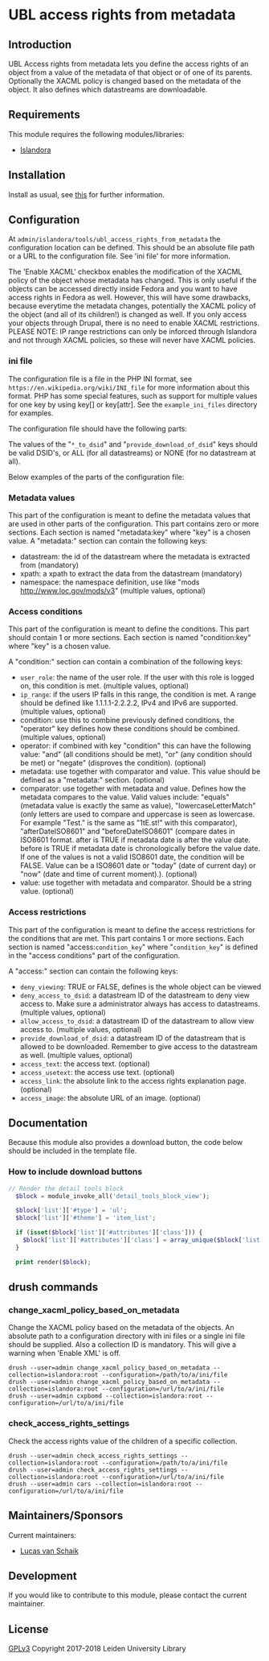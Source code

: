 # UBL access rights from metadata

## Introduction

UBL Access rights from metadata lets you define the access rights of an object from a value of the metadata of that object or of one of its parents.
Optionally the XACML policy is changed based on the metadata of the object.
It also defines which datastreams are downloadable.

## Requirements

This module requires the following modules/libraries:

* [Islandora](https://github.com/islandora/islandora)

## Installation
 
Install as usual, see [this](https://drupal.org/documentation/install/modules-themes/modules-7) for further information.

## Configuration

At `admin/islandora/tools/ubl_access_rights_from_metadata` the configuration location can be defined. This should be an absolute file path
or a URL to the configuration file. See 'ini file' for more information.

The 'Enable XACML' checkbox enables the modification of the XACML policy of the object whose metadata has changed. This is only useful if the
objects can be accessed directly inside Fedora and you want to have access rights in Fedora as well. However, this will have some drawbacks,
because everytime the metadata changes, potentially the XACML policy of the object (and all of its children!) is changed as well.
If you only access your objects through Drupal, there is no need to enable XACML restrictions.
PLEASE NOTE: IP range restrictions can only be inforced through Islandora and not through XACML policies, so these will never have XACML policies.

### ini file

The configuration file is a file in the PHP INI format, see `https://en.wikipedia.org/wiki/INI_file`
for more information about this format. PHP has some special features, such as support for multiple values for one key by using key[] or key[attr].
See the `example_ini_files` directory for examples.

The configuration file should have the following parts:

The values of the "`*_to_dsid`" and "`provide_download_of_dsid`" keys should be valid DSID's, or ALL (for all datastreams) or NONE (for no datastream at all).

Below examples of the parts of the configuration file:

### Metadata values

This part of the configuration is meant to define the metadata values that are used in other parts of the configuration.
This part contains zero or more sections. Each section is named "metadata:key" where "key" is a chosen value.
A "metadata:" section can contain the following keys:

 * datastream: the id of the datastream where the metadata is extracted from (mandatory)
 * xpath: a xpath to extract the data from the datastream (mandatory)
 * namespace: the namespace definition, use like "mods http://www.loc.gov/mods/v3" (multiple values, optional)

### Access conditions

This part of the configuration is meant to define the conditions.
This part should contain 1 or more sections. Each section is named "condition:key" where "key" is a chosen value.

A "condition:" section can contain a combination of the following keys:
 * `user_role`: the name of the user role. If the user with this role is logged on, this condition is met. (multiple values, optional)
 * `ip_range`: if the users IP falls in this range, the condition is met. A range should be defined like 1.1.1.1-2.2.2.2, IPv4 and IPv6 are supported. (multiple values, optional)
 * condition: use this to combine previously defined conditions, the "operator" key defines how these conditions should be combined. (multiple values, optional)
 * operator: if combined with key "condition" this can have the following value: "and" (all conditions should be met), "or" (any condition should be met) or "negate" (disproves the condition). (optional)
 * metadata: use together with comparator and value. This value should be defined as a "metadata:" section. (optional)
 * comparator: use together with metadata and value. Defines how the metadata compares to the value. Valid values include: "equals" (metadata value is exactly the same as value), "lowercaseLetterMatch" (only letters are used to compare and uppercase is seen as lowercase. For example "Test." is the same as "1tE.st!" with this comparator), "afterDateISO8601" and "beforeDateISO8601" (compare dates in ISO8601 format. after is TRUE if metadata date is after the value date. before is TRUE if metadata date is chronologically before the value date. If one of the values is not a valid ISO8601 date, the condition will be FALSE. Value can be a ISO8601 date or "today" (date of current day) or "now" (date and time of current moment).). (optional)
 * value: use together with metadata and comparator. Should be a string value. (optional)

### Access restrictions

This part of the configuration is meant to define the access restrictions for the conditions that are met.
This part contains 1 or more sections. Each section is named "access:`condition_key`" where "`condition_key`" is defined in the "access conditions" part of the configuration.

A "access:" section can contain the following keys:
 * `deny_viewing`: TRUE or FALSE, defines is the whole object can be viewed
 * `deny_access_to_dsid`: a datastream ID of the datastream to deny view access to. Make sure a administrator always has access to datastreams. (multiple values, optional)
 * `allow_access_to_dsid`: a datastream ID of the datastream to allow view access to. (multiple values, optional)
 * `provide_download_of_dsid`: a datastream ID of the datastream that is allowed to be downloaded. Remember to give access to the datastream as well. (multiple values, optional)
 * `access_text`: the access text. (optional)
 * `access_usetext`: the access use text. (optional)
 * `access_link`: the absolute link to the access rights explanation page. (optional)
 * `access_image`: the absolute URL of an image. (optional)

## Documentation

Because this module also provides a download button, the code below should be included in the template file.

### How to include download buttons

```php
// Render the detail tools block
  $block = module_invoke_all('detail_tools_block_view');

  $block['list']['#type'] = 'ul';
  $block['list']['#theme'] = 'item_list';

  if (isset($block['list']['#attributes']['class'])) {
    $block['list']['#attributes']['class'] = array_unique($block['list']['#attributes']['class']);
  }

  print render($block);

```

## drush commands

### change\_xacml\_policy\_based\_on\_metadata

Change the XACML policy based on the metadata of the objects. An absolute path to a configuration directory with ini files or a single ini file should be supplied. Also a collection ID is mandatory.
This will give a warning when 'Enable XML' is off.

```
drush --user=admin change_xacml_policy_based_on_metadata --collection=islandora:root --configuration=/path/to/a/ini/file
drush --user=admin change_xacml_policy_based_on_metadata --collection=islandora:root --configuration=/url/to/a/ini/file
drush --user=admin cxpbomd --collection=islandora:root --configuration=/url/to/a/ini/file
```

### check\_access\_rights\_settings

Check the access rights value of the children of a specific collection.

```
drush --user=admin check_access_rights_settings --collection=islandora:root --configuration=/path/to/a/ini/file
drush --user=admin check_access_rights_settings --collection=islandora:root --configuration=/url/to/a/ini/file
drush --user=admin cars --collection=islandora:root --configuration=/url/to/a/ini/file
```


## Maintainers/Sponsors

Current maintainers:

* [Lucas van Schaik](https://github.com/lucasvanschaik)

## Development

If you would like to contribute to this module, please contact the current maintainer.


## License

[GPLv3](LICENSE.txt)
Copyright 2017-2018 Leiden University Library

